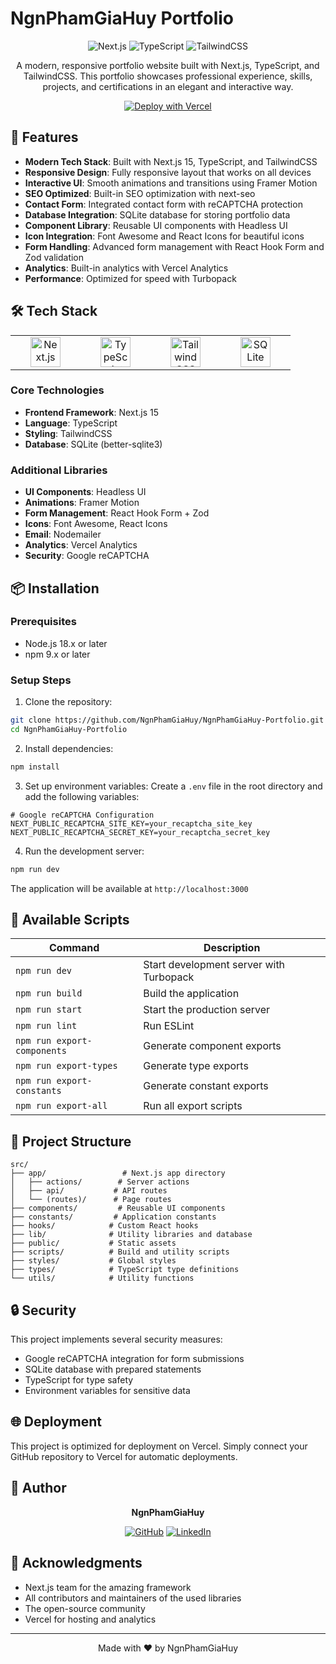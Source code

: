 # NgnPhamGiaHuy Portfolio

<div align="center">

![Next.js](https://img.shields.io/badge/Next.js-15.2.3-black?logo=next.js&logoColor=white)
![TypeScript](https://img.shields.io/badge/TypeScript-5.8.2-blue?logo=typescript&logoColor=white)
![TailwindCSS](https://img.shields.io/badge/TailwindCSS-4.0.0-38B2AC?logo=tailwind-css&logoColor=white)

A modern, responsive portfolio website built with Next.js, TypeScript, and TailwindCSS. This portfolio showcases professional experience, skills, projects, and certifications in an elegant and interactive way.

[![Deploy with Vercel](https://vercel.com/button)](https://vercel.com/new/clone?repository-url=https%3A%2F%2Fgithub.com%2FNgnPhamGiaHuy%2FNgnPhamGiaHuy-Portfolio)

</div>

## 🌟 Features

- **Modern Tech Stack**: Built with Next.js 15, TypeScript, and TailwindCSS
- **Responsive Design**: Fully responsive layout that works on all devices
- **Interactive UI**: Smooth animations and transitions using Framer Motion
- **SEO Optimized**: Built-in SEO optimization with next-seo
- **Contact Form**: Integrated contact form with reCAPTCHA protection
- **Database Integration**: SQLite database for storing portfolio data
- **Component Library**: Reusable UI components with Headless UI
- **Icon Integration**: Font Awesome and React Icons for beautiful icons
- **Form Handling**: Advanced form management with React Hook Form and Zod validation
- **Analytics**: Built-in analytics with Vercel Analytics
- **Performance**: Optimized for speed with Turbopack

## 🛠️ Tech Stack

<table>
<tr>
<td align="center" width="96">
  <img src="https://api.iconify.design/logos:nextjs-icon.svg" width="48" height="48" alt="Next.js" />
</td>
<td align="center" width="96">
  <img src="https://api.iconify.design/logos:typescript-icon.svg" width="48" height="48" alt="TypeScript" />
</td>
<td align="center" width="96">
  <img src="https://api.iconify.design/logos:tailwindcss-icon.svg" width="48" height="48" alt="TailwindCSS" />
</td>
<td align="center" width="96">
  <img src="https://api.iconify.design/logos:sqlite.svg" width="48" height="48" alt="SQLite" />
</td>
</tr>
</table>

### Core Technologies

- **Frontend Framework**: Next.js 15
- **Language**: TypeScript
- **Styling**: TailwindCSS
- **Database**: SQLite (better-sqlite3)

### Additional Libraries

- **UI Components**: Headless UI
- **Animations**: Framer Motion
- **Form Management**: React Hook Form + Zod
- **Icons**: Font Awesome, React Icons
- **Email**: Nodemailer
- **Analytics**: Vercel Analytics
- **Security**: Google reCAPTCHA

## 📦 Installation

### Prerequisites

- Node.js 18.x or later
- npm 9.x or later

### Setup Steps

1. Clone the repository:

```bash
git clone https://github.com/NgnPhamGiaHuy/NgnPhamGiaHuy-Portfolio.git
cd NgnPhamGiaHuy-Portfolio
```

2. Install dependencies:

```bash
npm install
```

3. Set up environment variables:
   Create a `.env` file in the root directory and add the following variables:

```env
# Google reCAPTCHA Configuration
NEXT_PUBLIC_RECAPTCHA_SITE_KEY=your_recaptcha_site_key
NEXT_PUBLIC_RECAPTCHA_SECRET_KEY=your_recaptcha_secret_key
```

4. Run the development server:

```bash
npm run dev
```

The application will be available at `http://localhost:3000`

## 🚀 Available Scripts

| Command                     | Description                             |
| --------------------------- | --------------------------------------- |
| `npm run dev`               | Start development server with Turbopack |
| `npm run build`             | Build the application                   |
| `npm run start`             | Start the production server             |
| `npm run lint`              | Run ESLint                              |
| `npm run export-components` | Generate component exports              |
| `npm run export-types`      | Generate type exports                   |
| `npm run export-constants`  | Generate constant exports               |
| `npm run export-all`        | Run all export scripts                  |

## 📁 Project Structure

```
src/
├── app/                 # Next.js app directory
│   ├── actions/        # Server actions
│   ├── api/           # API routes
│   └── (routes)/      # Page routes
├── components/         # Reusable UI components
├── constants/         # Application constants
├── hooks/            # Custom React hooks
├── lib/              # Utility libraries and database
├── public/           # Static assets
├── scripts/          # Build and utility scripts
├── styles/           # Global styles
├── types/            # TypeScript type definitions
└── utils/            # Utility functions
```

## 🔒 Security

This project implements several security measures:

- Google reCAPTCHA integration for form submissions
- SQLite database with prepared statements
- TypeScript for type safety
- Environment variables for sensitive data

## 🌐 Deployment

This project is optimized for deployment on Vercel. Simply connect your GitHub repository to Vercel for automatic deployments.

## 👤 Author

<div align="center">

**NgnPhamGiaHuy**

[![GitHub](https://img.shields.io/badge/GitHub-100000?style=for-the-badge&logo=github&logoColor=white)](https://github.com/NgnPhamGiaHuy)
[![LinkedIn](https://img.shields.io/badge/LinkedIn-0077B5?style=for-the-badge&logo=linkedin&logoColor=white)](https://linkedin.com/in/nguyenphamgiahuy)

</div>

## 🙏 Acknowledgments

- Next.js team for the amazing framework
- All contributors and maintainers of the used libraries
- The open-source community
- Vercel for hosting and analytics

---

<div align="center">

Made with ❤️ by NgnPhamGiaHuy

</div>
